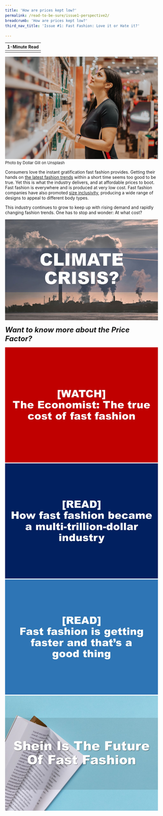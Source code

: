 ```yaml
---
title: 'How are prices kept low?'
permalink: /read-to-be-sure/issue1-perspective2/
breadcrumb: 'How are prices kept low?'
third_nav_title: 'Issue #1: Fast Fashion: Love it or Hate it?'

---
```



| **1-Minute Read** |
| :---------------: |
|                   |

![](../images/dollar-gill-LUzZ1MllFxU-unsplash.jpg)<font size="2">Photo by Dollar Gill on Unsplash</font>  

Consumers love the instant gratification fast fashion provides. Getting their hands on [the latest fashion trends](https://www.drapersonline.com/news/how-the-desire-for-instant-gratification-is-shaping-retail) within a short time seems too good to be true. Yet this is what the industry delivers, and at affordable prices to boot. Fast fashion is everywhere and is produced at very low cost. Fast fashion companies have also promoted [size inclusivity](https://ww.fashionnetwork.com/news/Mango-completes-violeta-integration-shein-tops-plus-size-inclusivity-list,1327389.html), producing a wide range of designs to appeal to different body types. 

This industry continues to grow to keep up with rising demand and rapidly changing fashion trends. One has to stop and wonder: At what cost?

<div>
<div class="row is-multiline">
    <div class="col is-half-desktop is-half-tablet">
<a href="/read-to-be-sure/issue1-perspective3/"><img src="../images/rtbs1-perspective3.jpg" alt="image 2"></a>
</div>
</div>	
</div>



***<font size=5>Want to know more about the Price Factor?</font>***

<div>
<div class="row is-multiline">
    <div class="col is-half-desktop is-half-tablet">
<a href="https://www.youtube.com/watch?v=tLfNUD0-8ts&feature=emb_imp_woyt"><img src="../images/rtbs1-watch2.jpg" alt="image 2"></a>
</div>
    <div class="col is-half-desktop is-half-tablet">
<a href="https://www.businessofbusiness.com/articles/examining-fast-fashions-appeal-and-issues/"><img src="../images/rtbs1-read1.jpg" alt="image 4"></a>
</div>
    <div class="col is-half-desktop is-half-tablet">
<a href="https://www.themanufacturer.com/articles/fast-fashion-getting-faster-thats-good-thing/"><img src="../images/rtbs1-read3.jpg" alt="image 4"></a>
</div>
    <div class="col is-half-desktop is-half-tablet">
<a href="https://e-tarjome.com/storage/panel/fileuploads/2020-05-06/1588762187_E14818-e-tarjome.pdf"><img src="../images/rtbs1-read2.jpg" alt="image 2"></a>
</div>
</div>	
</div>

